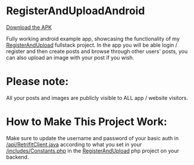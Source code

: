 # RegisterAndUploadAndroid

[Download the APK](https://github.com/5haw4/RegisterAndUploadAndroid/raw/master/RegisterAndUpload.apk)

Fully working android example app, showcasing the functionality of my [RegisterAndUpload]() fullstack project.
In the app you will be able login / register and then create posts and browse through other users' posts, you can also upload an image with your post if you wish.

# Please note:
All your posts and images are publicly visible to ALL app / website visitors.

# How to Make This Project Work:
Make sure to update the username and password of your basic auth in [/api/RetrifitClient.java](https://github.com/5haw4/RegisterAndUploadAndroid/blob/master/RegisterAndUploadAndroid/app/src/main/java/com/test/registerandupload/api/RetrofitClient.java) according to what you set in your [/includes/Constants.php]() in the [RegisterAndUpload](http://example.com) php project on your backend.
